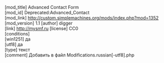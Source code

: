 [mod_title] Advanced Contact Form  
[mod_id] Deprecated:Advanced_Contact  
[mod_link] http://custom.simplemachines.org/mods/index.php?mod=1352  
[mod_version] 1.1 
[author] digger   
[link]  http://mysmf.ru
[license] CC0  
[conditions]                            
[win1251] да  
[utf8] да  
[type] текст  
[comment] Добавить в файл Modifications.russian[-utf8].php